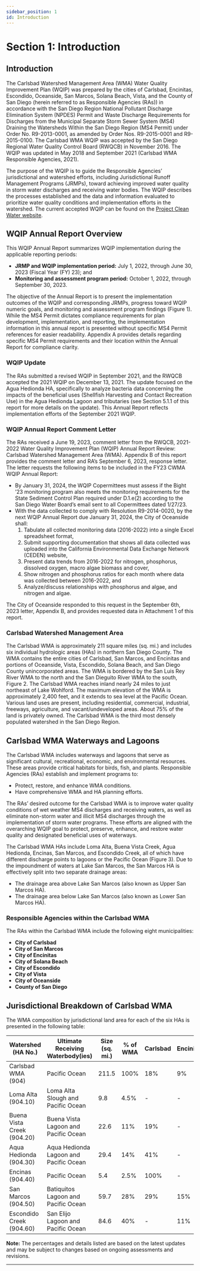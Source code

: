 ```yaml
---
sidebar_position: 1
id: Introduction
---
```


# Section 1: Introduction
## Introduction

The Carlsbad Watershed Management Area (WMA) Water Quality Improvement Plan (WQIP) was prepared by the cities of Carlsbad, Encinitas, Escondido, Oceanside, San Marcos, Solana Beach, Vista, and the County of San Diego (herein referred to as Responsible Agencies (RAs)) in accordance with the San Diego Region National Pollutant Discharge Elimination System (NPDES) Permit and Waste Discharge Requirements for Discharges from the Municipal Separate Storm Sewer System (MS4) Draining the Watersheds Within the San Diego Region (MS4 Permit) under Order No. R9-2013-0001, as amended by Order Nos. R9-2015-0001 and R9-2015-0100. The Carlsbad WMA WQIP was accepted by the San Diego Regional Water Quality Control Board (RWQCB) in November 2016. The WQIP was updated in May 2018 and September 2021 (Carlsbad WMA Responsible Agencies, 2021).

The purpose of the WQIP is to guide the Responsible Agencies’ jurisdictional and watershed efforts, including Jurisdictional Runoff Management Programs (JRMPs), toward achieving improved water quality in storm water discharges and receiving water bodies. The WQIP describes the processes established and the data and information evaluated to prioritize water quality conditions and implementation efforts in the watershed. The current accepted WQIP can be found on the [Project Clean Water website](http://www.projectcleanwater.org).

## WQIP Annual Report Overview

This WQIP Annual Report summarizes WQIP implementation during the applicable reporting periods:

- **JRMP and WQIP implementation period:** July 1, 2022, through June 30, 2023 (Fiscal Year (FY) 23); and
- **Monitoring and assessment program period:** October 1, 2022, through September 30, 2023.

The objective of the Annual Report is to present the implementation outcomes of the WQIP and corresponding JRMPs, progress toward WQIP numeric goals, and monitoring and assessment program findings (Figure 1). While the MS4 Permit dictates compliance requirements for plan development, implementation, and reporting, the implementation information in this annual report is presented without specific MS4 Permit references for easier readability. Appendix A provides details regarding specific MS4 Permit requirements and their location within the Annual Report for compliance clarity.

### WQIP Update

The RAs submitted a revised WQIP in September 2021, and the RWQCB accepted the 2021 WQIP on December 13, 2021. The update focused on the Agua Hedionda HA, specifically to analyze bacteria data concerning the impacts of the beneficial uses (Shellfish Harvesting and Contact Recreation Use) in the Agua Hedionda Lagoon and tributaries (see Section 5.1.1 of this report for more details on the update). This Annual Report reflects implementation efforts of the September 2021 WQIP.

### WQIP Annual Report Comment Letter

The RAs received a June 19, 2023, comment letter from the RWQCB, 2021-2022 Water Quality Improvement Plan (WQIP) Annual Report Review: Carlsbad Watershed Management Area (WMA). Appendix B of this report provides the comment letter and RA’s September 6, 2023, response letter. The letter requests the following items to be included in the FY23 CWMA WQIP Annual Report:

- By January 31, 2024, the WQIP Copermittees must assess if the Bight ’23 monitoring program also meets the monitoring requirements for the State Sediment Control Plan required under D.1.e(2) according to the San Diego Water Board’s email sent to all Copermittees dated 1/27/23.
- With the data collected to comply with Resolution R9-2014-0020, by the next WQIP Annual Report due January 31, 2024, the City of Oceanside shall:
  1. Tabulate all collected monitoring data (2016-2022) into a single Excel spreadsheet format,
  2. Submit supporting documentation that shows all data collected was uploaded into the California Environmental Data Exchange Network (CEDEN) website,
  3. Present data trends from 2016-2022 for nitrogen, phosphorus, dissolved oxygen, macro algae biomass and cover,
  4. Show nitrogen and phosphorus ratios for each month where data was collected between 2016-2022, and
  5. Analyze/discuss relationships with phosphorus and algae, and nitrogen and algae.

The City of Oceanside responded to this request in the September 6th, 2023 letter, Appendix B, and provides requested data in Attachment 1 of this report.

### Carlsbad Watershed Management Area

The Carlsbad WMA is approximately 211 square miles (sq. mi.) and includes six individual hydrologic areas (HAs) in northern San Diego County. The WMA contains the entire cities of Carlsbad, San Marcos, and Encinitas and portions of Oceanside, Vista, Escondido, Solana Beach, and San Diego County unincorporated areas. The WMA is bordered by the San Luis Rey River WMA to the north and the San Dieguito River WMA to the south, Figure 2. The Carlsbad WMA reaches inland nearly 24 miles to just northeast of Lake Wohlford. The maximum elevation of the WMA is approximately 2,400 feet, and it extends to sea level at the Pacific Ocean. Various land uses are present, including residential, commercial, industrial, freeways, agriculture, and vacant/undeveloped areas. About 75% of the land is privately owned. The Carlsbad WMA is the third most densely populated watershed in the San Diego Region.

## Carlsbad WMA Waterways and Lagoons

The Carlsbad WMA includes waterways and lagoons that serve as significant cultural, recreational, economic, and environmental resources. These areas provide critical habitats for birds, fish, and plants. Responsible Agencies (RAs) establish and implement programs to:

- Protect, restore, and enhance WMA conditions.
- Have comprehensive WMA and HA planning efforts.

The RAs’ desired outcome for the Carlsbad WMA is to improve water quality conditions of wet weather MS4 discharges and receiving waters, as well as eliminate non-storm water and illicit MS4 discharges through the implementation of storm water programs. These efforts are aligned with the overarching WQIP goal to protect, preserve, enhance, and restore water quality and designated beneficial uses of waterways.

The Carlsbad WMA HAs include Loma Alta, Buena Vista Creek, Agua Hedionda, Encinas, San Marcos, and Escondido Creek, all of which have different discharge points to lagoons or the Pacific Ocean (Figure 3). Due to the impoundment of waters at Lake San Marcos, the San Marcos HA is effectively split into two separate drainage areas:

- The drainage area above Lake San Marcos (also known as Upper San Marcos HA).
- The drainage area below Lake San Marcos (also known as Lower San Marcos HA).

### Responsible Agencies within the Carlsbad WMA

The RAs within the Carlsbad WMA include the following eight municipalities:

- **City of Carlsbad**
- **City of San Marcos**
- **City of Encinitas**
- **City of Solana Beach**
- **City of Escondido**
- **City of Vista**
- **City of Oceanside**
- **County of San Diego**

## Jurisdictional Breakdown of Carlsbad WMA

The WMA composition by jurisdictional land area for each of the six HAs is presented in the following table:

| Watershed (HA No.)         | Ultimate Receiving Waterbody(ies)      | Size (sq. mi.) | % of WMA | Carlsbad | Encinitas | Escondido | Oceanside | San Marcos | Solana Beach | Vista | County of San Diego |
| -------------------------- | -------------------------------------- | -------------- | -------- | -------- | --------- | --------- | --------- | ---------- | ------------ | ----- | ------------------- |
| Carlsbad WMA (904)         | Pacific Ocean                          | 211.5          | 100%     | 18%      | 9%        | 13%       | 8%        | 11%        | 1%           | 8%    | 32%                 |
| Loma Alta (904.10)         | Loma Alta Slough and Pacific Ocean     | 9.8            | 4.5%     | -        | -         | -         | 97%       | -          | -            | -     | 3%                  |
| Buena Vista Creek (904.20) | Buena Vista Lagoon and Pacific Ocean   | 22.6           | 11%      | 19%      | -         | -         | 25%       | -          | -            | 45%   | 11%                 |
| Aqua Hedionda (904.30)     | Aqua Hedionda Lagoon and Pacific Ocean | 29.4           | 14%      | 41%      | -         | -         | 6%        | 5%         | -            | 24%   | 24%                 |
| Encinas (904.40)           | Pacific Ocean                          | 5.4            | 2.5%     | 100%     | -         | -         | -         | -          | -            | -     | -                   |
| San Marcos (904.50)        | Batiquitos Lagoon and Pacific Ocean    | 59.7           | 28%      | 29%      | 15%       | 5%        | -         | 33%        | -            | -     | 18%                 |
| Escondido Creek (904.60)   | San Elijo Lagoon and Pacific Ocean     | 84.6           | 40%      | -        | 11%       | 29%       | -         | 4%         | 1%           | -     | 55%                 |

**Note:** The percentages and details listed are based on the latest updates and may be subject to changes based on ongoing assessments and revisions.

---